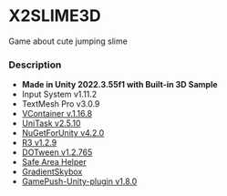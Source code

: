 # X2SLIME3D

Game about cute jumping slime
 
### Description

- **Made in Unity 2022.3.55f1 with Built-in 3D Sample**
- Input System v1.11.2
- TextMesh Pro v3.0.9
- [VContainer v.1.16.8](https://github.com/hadashiA/VContainer)
- [UniTask v2.5.10](https://github.com/Cysharp/UniTask)
- [NuGetForUnity v4.2.0](https://github.com/GlitchEnzo/NuGetForUnity)
- [R3 v1.2.9](https://github.com/Cysharp/R3)
- [DOTween v1.2.765](https://dotween.demigiant.com/index.php)
- [Safe Area Helper](https://assetstore.unity.com/packages/tools/gui/safe-area-helper-130488)
- [GradientSkybox](https://github.com/aadebdeb/GradientSkybox)
- [GamePush-Unity-plugin v1.8.0](https://github.com/GamePushService/GamePush-Unity-plugin)